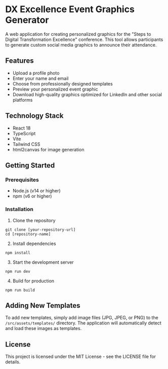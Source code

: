 # DX Excellence Event Graphics Generator

A web application for creating personalized graphics for the "Steps to Digital Transformation Excellence" conference. This tool allows participants to generate custom social media graphics to announce their attendance.

## Features

- Upload a profile photo
- Enter your name and email
- Choose from professionally designed templates
- Preview your personalized event graphic
- Download high-quality graphics optimized for LinkedIn and other social platforms

## Technology Stack

- React 18
- TypeScript
- Vite
- Tailwind CSS
- html2canvas for image generation

## Getting Started

### Prerequisites

- Node.js (v14 or higher)
- npm (v6 or higher)

### Installation

1. Clone the repository
```
git clone [your-repository-url]
cd [repository-name]
```

2. Install dependencies
```
npm install
```

3. Start the development server
```
npm run dev
```

4. Build for production
```
npm run build
```

## Adding New Templates

To add new templates, simply add image files (JPG, JPEG, or PNG) to the `/src/assets/templates/` directory. The application will automatically detect and load these images as templates.

## License

This project is licensed under the MIT License - see the LICENSE file for details.
